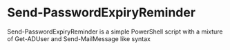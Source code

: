 # Send-PasswordExpiryReminder
Send-PasswordExpiryReminder is a simple PowerShell script with a mixture of Get-ADUser and Send-MailMessage like syntax
